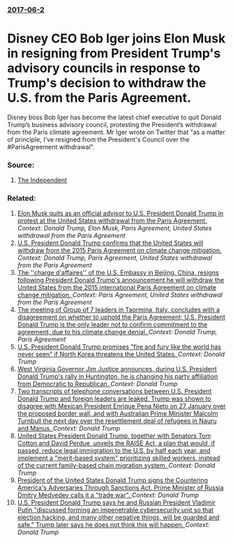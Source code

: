 ### [2017-06-2](/news/2017/06/2/index.md)

# Disney CEO Bob Iger joins Elon Musk in resigning from President Trump's advisory councils in response to Trump's decision to withdraw the U.S. from the Paris Agreement. 

Disney boss Bob Iger has become the latest chief executive to quit Donald Trump’s business advisory council, protesting the President’s withdrawal from the Paris climate agreement. Mr Iger wrote on Twitter that &quot;as a matter of principle, I&#039;ve resigned from the President&#039;s Council over the #ParisAgreement withdrawal&quot;.


### Source:

1. [The Independent](http://www.independent.co.uk/news/business/news/paris-agreement-withdrawal-bob-iger-disney-ceo-donald-trump-elon-musk-advisory-council-tech-climate-a7768346.html)

### Related:

1. [Elon Musk quits as an official advisor to U.S. President Donald Trump in protest at the United States withdrawal from the Paris Agreement. ](/news/2017/06/1/elon-musk-quits-as-an-official-advisor-to-u-s-president-donald-trump-in-protest-at-the-united-states-withdrawal-from-the-paris-agreement.md) _Context: Donald Trump, Elon Musk, Paris Agreement, United States withdrawal from the Paris Agreement_
2. [U.S. President Donald Trump confirms that the United States will withdraw from the 2015 Paris Agreement on climate change mitigation. ](/news/2017/06/1/u-s-president-donald-trump-confirms-that-the-united-states-will-withdraw-from-the-2015-paris-agreement-on-climate-change-mitigation.md) _Context: Donald Trump, Paris Agreement, United States withdrawal from the Paris Agreement_
3. [The ''charge d'affaires'' of the U.S. Embassy in Beijing, China, resigns following President Donald Trump's  announcement he will  withdraw the United States from the 2015 international Paris Agreement on climate change mitigation. ](/news/2017/06/5/the-charga-c-d-affaires-of-the-u-s-embassy-in-beijing-china-resigns-following-president-donald-trump-s-announcement-he-will-withdraw.md) _Context: Paris Agreement, United States withdrawal from the Paris Agreement_
4. [The meeting of Group of 7 leaders in Taormina, Italy, concludes with a disagreement on whether to uphold the Paris Agreement; U.S. President Donald Trump is the only leader not to confirm commitment to the agreement, due to his climate change denial. ](/news/2017/05/27/the-meeting-of-group-of-7-leaders-in-taormina-italy-concludes-with-a-disagreement-on-whether-to-uphold-the-paris-agreement-u-s-president.md) _Context: Donald Trump, Paris Agreement_
5. [U.S. President Donald Trump promises "fire and fury like the world has never seen" if North Korea threatens the United States. ](/news/2017/08/8/u-s-president-donald-trump-promises-fire-and-fury-like-the-world-has-never-seen-if-north-korea-threatens-the-united-states.md) _Context: Donald Trump_
6. [West Virginia Governor Jim Justice announces, during U.S. President Donald Trump's rally in Huntington, he is changing his party affiliation from Democratic to Republican. ](/news/2017/08/3/west-virginia-governor-jim-justice-announces-during-u-s-president-donald-trump-s-rally-in-huntington-he-is-changing-his-party-affiliation.md) _Context: Donald Trump_
7. [Two transcripts of telephone conversations between U.S. President Donald Trump and foreign leaders are leaked. Trump was shown to disagree with Mexican President Enrique Pena Nieto on 27 January over the proposed border wall, and with Australian Prime Minister Malcolm Turnbull the next day over the resettlement deal of refugees in Nauru and Manus. ](/news/2017/08/3/two-transcripts-of-telephone-conversations-between-u-s-president-donald-trump-and-foreign-leaders-are-leaked-trump-was-shown-to-disagree-w.md) _Context: Donald Trump_
8. [United States President Donald Trump, together with Senators Tom Cotton and David Perdue, unveils the RAISE Act, a plan that would, if passed, reduce legal immigration to the U.S. by half each year, and implement a "merit-based system" prioritizing skilled workers, instead of the current family-based chain migration system. ](/news/2017/08/2/united-states-president-donald-trump-together-with-senators-tom-cotton-and-david-perdue-unveils-the-raise-act-a-plan-that-would-if-passe.md) _Context: Donald Trump_
9. [President of the United States Donald Trump signs the Countering America's Adversaries Through Sanctions Act. Prime Minister of Russia Dmitry Medvedev calls it a "trade war". ](/news/2017/08/2/president-of-the-united-states-donald-trump-signs-the-countering-americaas-adversaries-through-sanctions-act-prime-minister-of-russia-dmi.md) _Context: Donald Trump_
10. [U.S. President Donald Trump says he and Russian President Vladimir Putin "discussed forming an impenetrable cybersecurity unit so that election hacking, and many other negative things, will be guarded and safe." Trump later says he does not think this will happen. ](/news/2017/07/9/u-s-president-donald-trump-says-he-and-russian-president-vladimir-putin-discussed-forming-an-impenetrable-cybersecurity-unit-so-that-elect.md) _Context: Donald Trump_
